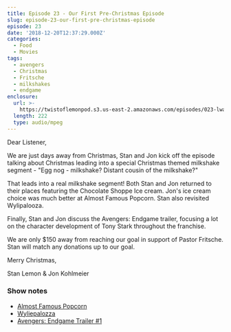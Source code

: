 ```yaml
---
title: Episode 23 - Our First Pre-Christmas Episode
slug: episode-23-our-first-pre-christmas-episode
episode: 23
date: '2018-12-20T12:37:29.000Z'
categories:
  - Food
  - Movies
tags:
  - avengers
  - Christmas
  - Fritsche
  - milkshakes
  - endgame
enclosure:
  url: >-
    https://twistoflemonpod.s3.us-east-2.amazonaws.com/episodes/023-lwatol-20181220.mp3
  length: 222
  type: audio/mpeg
---
```


Dear Listener,

We are just days away from Christmas, Stan and Jon kick off the episode talking about Christmas leading into a special Christmas themed milkshake segment - "Egg nog - milkshake? Distant cousin of the milkshake?"

That leads into a real milkshake segment! Both Stan and Jon returned to their places featuring the Chocolate Shoppe Ice cream. Jon's ice cream choice was much better at Almost Famous Popcorn. Stan also revisited Wylipalooza.

Finally, Stan and Jon discuss the Avengers: Endgame trailer, focusing a lot on the character development of Tony Stark throughout the franchise.

We are only $150 away from reaching our goal in support of Pastor Fritsche. Stan will match any donations up to our goal.

Merry Christmas,

Stan Lemon & Jon Kohlmeier

### Show notes

- [Almost Famous Popcorn](https://almostfamouspopcorn.com)
- [Wyliepalozza](http://wyliepalooza.com)
- [Avengers: Endgame Trailer #1](https://www.youtube.com/watch?v=ee1172yeqyE)
